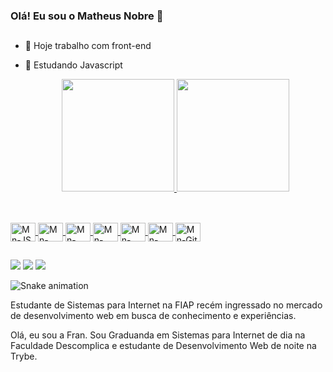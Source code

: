 ### Olá! Eu sou o Matheus Nobre 👋

##

- 🔭 Hoje trabalho com front-end
- 🌱 Estudando Javascript


  <div align="center">
    <a href="https://github.com/mnnobre">
    <img height="180em" src="https://github-readme-stats.vercel.app/api?username=mnnobre&show_icons=true&theme=tokyonight&include_all_commits=true&count_private=true"/>
    <img height="180em" src="https://github-readme-stats.vercel.app/api/top-langs/?username=mnnobre&layout=compact&langs_count=7&theme=tokyonight"/>
  </div>
  
##
  
  <div style="display: inline_block"><br>
    <img align="center" alt="Mn-JS" height="30" width="40" src="https://cdn.jsdelivr.net/gh/devicons/devicon/icons/javascript/javascript-original.svg" />
    <img align="center" alt="Mn-HTML" height="30" width="40" src="https://cdn.jsdelivr.net/gh/devicons/devicon/icons/html5/html5-original.svg" />
    <img align="center" alt="Mn-CSS" height="30" width="40" src="https://cdn.jsdelivr.net/gh/devicons/devicon/icons/css3/css3-original.svg" />
    <img align="center" alt="Mn-Jquery" height="30" width="40" src="https://cdn.jsdelivr.net/gh/devicons/devicon/icons/jquery/jquery-original.svg" />
    <img align="center" alt="Mn-Bootstrap" height="30" width="40" src="https://cdn.jsdelivr.net/gh/devicons/devicon/icons/bootstrap/bootstrap-original.svg" />
    <img align="center" alt="Mn-Wordpress" height="30" width="40" src="https://cdn.jsdelivr.net/gh/devicons/devicon/icons/wordpress/wordpress-plain.svg" />
    <img align="center" alt="Mn-Git" height="30" width="40" src="https://cdn.jsdelivr.net/gh/devicons/devicon/icons/git/git-original.svg" />

  </div>

##

<div>
  <a href="https://www.instagram.com/mn.nobre/" target="_blank"><img src="https://img.shields.io/badge/-Instagram-%23E4405F?style=for-the-badge&logo=instagram&logoColor=white" target="_blank"></a>
  <a href = "mailto:mn.nobre@outlook.com"><img src="https://img.shields.io/badge/-Gmail-%23333?style=for-the-badge&logo=gmail&logoColor=white" target="_blank"></a>
  <a href="https://www.linkedin.com/in/mnnobre" target="_blank"><img src="https://img.shields.io/badge/-LinkedIn-%230077B5?style=for-the-badge&logo=linkedin&logoColor=white" target="_blank"></a> 
</div>


![Snake animation](https://github.com/mnnobre/mnnobre/blob/output/github-contribution-grid-snake.svg)


Estudante de Sistemas para Internet na FIAP recém ingressado no mercado de desenvolvimento web em busca de conhecimento e experiências.

Olá, eu sou a Fran. Sou Graduanda em Sistemas para Internet de dia na Faculdade Descomplica e estudante de Desenvolvimento Web de noite na Trybe.
